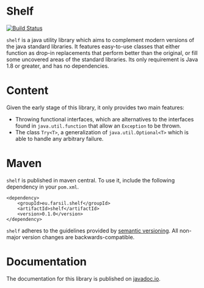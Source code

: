 # Shelf  
[![Build Status](https://travis-ci.com/farsil/shelf.svg?branch=master)](https://travis-ci.com/farsil/shelf)

`shelf` is a java utility library which aims to complement modern versions of 
the java standard libraries. It features easy-to-use classes that either 
function as drop-in replacements that perform better than the original, or 
fill some uncovered areas of the standard libraries. Its only requirement is 
Java 1.8 or greater, and has no dependencies.

# Content
Given the early stage of this library, it only provides two main features:
- Throwing functional interfaces, which are alternatives to the interfaces 
found in `java.util.function` that allow an `Exception` to be thrown.
- The class `Try<T>`, a generalization of `java.util.Optional<T>` which is able
to handle any arbitrary failure.

# Maven
`shelf` is published in maven central. To use it, include the following 
dependency in your `pom.xml`.
```
<dependency>
	<groupId>eu.farsil.shelf</groupId>
	<artifactId>shelf</artifactId>
	<version>0.1.0</version>
</dependency>
``` 
`shelf` adheres to the guidelines provided by
[semantic versioning](https://semver.org/). All non-major version changes are
 backwards-compatible.
 
# Documentation
The documentation for this library is published on
[javadoc.io](https://www.javadoc.io/doc/eu.farsil.commons/commons).


